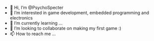 - 👋 Hi, I’m @PsychoSpecter
- 👀 I’m interested in game development, embedded programming and electronics
- 🌱 I’m currently learning ...
- 💞️ I’m looking to collaborate on making my first game :)
- 📫 How to reach me ...

<!---
PsychoSpecter/PsychoSpecter is a ✨ special ✨ repository because its `README.md` (this file) appears on your GitHub profile.
You can click the Preview link to take a look at your changes.
--->
